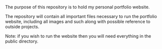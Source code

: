 The purpose of this repository is to hold my personal portfolio website.

The repository will contain all important files necessary to run
the portfolio website, including all images and such along with possible
reference to outside projects.

Note: if you wish to run the website then you will need everything in the public directory.